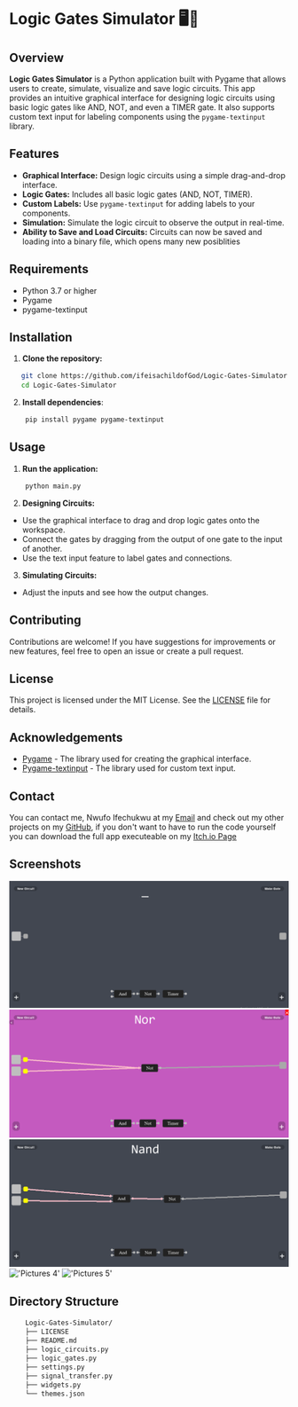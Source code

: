 # Logic Gates Simulator 🖥️🔌

## Overview

**Logic Gates Simulator** is a Python application built with Pygame that allows users to create, simulate, visualize and save logic circuits. This app provides an intuitive graphical interface for designing logic circuits using basic logic gates like AND, NOT, and even a TIMER gate. It also supports custom text input for labeling components using the `pygame-textinput` library.

## Features

- **Graphical Interface:** Design logic circuits using a simple drag-and-drop interface.
- **Logic Gates:** Includes all basic logic gates (AND, NOT, TIMER).
- **Custom Labels:** Use `pygame-textinput` for adding labels to your components.
- **Simulation:** Simulate the logic circuit to observe the output in real-time.
- **Ability to Save and Load Circuits:** Circuits can now be saved and loading into a binary file, which opens many new posiblities

## Requirements

- Python 3.7 or higher
- Pygame
- pygame-textinput

## Installation

1. **Clone the repository:**

```sh
   git clone https://github.com/ifeisachildofGod/Logic-Gates-Simulator.git
   cd Logic-Gates-Simulator
```
2. **Install dependencies**:

```sh
    pip install pygame pygame-textinput
```

## Usage

1. **Run the application:**

```sh
    python main.py
```

2. **Designing Circuits:**

- Use the graphical interface to drag and drop logic gates onto the workspace.
- Connect the gates by dragging from the output of one gate to the input of another.
- Use the text input feature to label gates and connections.

3. **Simulating Circuits:**

- Adjust the inputs and see how the output changes.

## Contributing

Contributions are welcome! If you have suggestions for improvements or new features, feel free to open an issue or create a pull request.

## License

This project is licensed under the MIT License. See the [LICENSE](LICENSE) file for details.

## Acknowledgements

- [Pygame](https://www.pygame.org) - The library used for creating the graphical interface.
- [Pygame-textinput](https://github.com/DYGV/pygame_textinput) - The library used for custom text input.

## Contact

You can contact me, Nwufo Ifechukwu at my [Email](nwufoife@gmail.com) and check out my other projects on my [GitHub](https://github.com/ifeisachildofGod), if you don't want to have to run the code yourself you can download the full app executeable on my [Itch.io Page](https://theisachildofgod.itch.io/ifes-logic-gates-simulator)

## Screenshots
!['Pictures 1'](screenshots/screenshot%201.png)
!['Pictures 2'](screenshots/screenshot%202.png)
!['Pictures 3'](screenshots/screenshot%203.png)
!['Pictures 4'](screenshots/screenshot%204.png)
!['Pictures 5'](screenshots/screenshot%205.png)

## Directory Structure

```plaintext
    Logic-Gates-Simulator/
    ├── LICENSE
    ├── README.md
    ├── logic_circuits.py
    ├── logic_gates.py
    ├── settings.py
    ├── signal_transfer.py
    ├── widgets.py
    └── themes.json
```